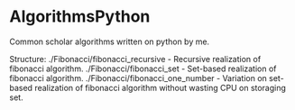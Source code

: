 # AlgorithmsPython
Common scholar algorithms written on python by me.

Structure:
./Fibonacci/fibonacci_recursive - Recursive realization of fibonacci algorithm.
./Fibonacci/fibonacci_set - Set-based realization of fibonacci algorithm.
./Fibonacci/fibonacci_one_number - Variation on set-based realization of fibonacci algorithm without wasting CPU on storaging set.
